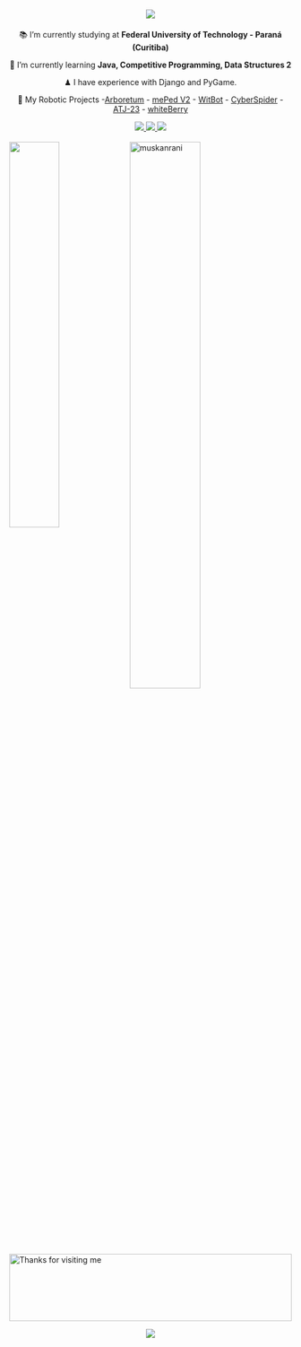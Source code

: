 <h1 align="center">
    <img src="https://readme-typing-svg.herokuapp.com/?font=Righteous&size=35&center=true&vCenter=true&width=500&height=70&duration=4000&lines=Hi+There!+👋;+I'm+Nícolas+Auersvalt!;" />
</h1>

<div align="center">
 
 📚 I’m currently studying at **Federal University of Technology - Paraná (Curitiba)**
 
 🌱 I’m currently learning **Java, Competitive Programming, Data Structures 2**

 ♟ I have experience with Django and PyGame.

 🤖 My Robotic Projects
-[Arboretum](https://github.com/NicolasAuersvalt/UTFPR/tree/main/1%20Per%C3%ADodo/Lab_Eletr%C3%B4nica/Arboretum) - [mePed V2](https://github.com/NicolasAuersvalt/Projects/tree/main/Rob%C3%B3tica/MePad) - [WitBot](https://github.com/NicolasAuersvalt/Projects/tree/main/Rob%C3%B3tica/WitBot) - [CyberSpider](https://github.com/NicolasAuersvalt/Projects/tree/main/Rob%C3%B3tica/Cyber_aranha) - [ATJ-23](https://github.com/NicolasAuersvalt/Projects/tree/main/Rob%C3%B3tica/ATJ-23) - [whiteBerry](https://github.com/NicolasAuersvalt/Projects/tree/main/Rob%C3%B3tica/whiteBerry) 
 </div>

 <div align="center"> 
  <a href="mailto:nicolasauersvalt@icloud.com">
    <img src="https://img.shields.io/badge/Gmail-333333?style=for-the-badge&logo=gmail&logoColor=red" />
  </a>
  <a href="https://www.linkedin.com/in/nicolas-auersvalt/" target="_blank">
    <img src="https://img.shields.io/badge/LinkedIn-0077B5?style=for-the-badge&logo=linkedin&logoColor=white" target="_blank" />
  </a>
  <a href="https://blushing-tractor-81c.notion.site/N-colas-Portfolio-de06859037a146efa52d0ca7f7916dbe?pvs=4" target="_blank">
     <img src="https://img.shields.io/badge/Portfolio-FF5722?style=for-the-badge&logo=todoist&logoColor=white" target="_blank" /> <!-- sqlite, safari, google-chrome are other good icon options -->
  </a>
</div>


<br/> 

<div>
  <a href="https://github.com/NicolasAuersvalt">
    <img align="left" width="42%" src="https://github-readme-stats.vercel.app/api/top-langs/?username=NicolasAuersvalt&layout=compact&theme=tokyonight" />
  </a>
  <img width="50%" src="https://github-readme-streak-stats.herokuapp.com/?user=muskanrani&theme=tokyonight" alt="muskanrani" />
</div>

<br/>
<br/>

<img height="120" alt="Thanks for visiting me" width="100%" src="https://raw.githubusercontent.com/BrunnerLivio/brunnerlivio/master/images/marquee.svg" />

<p align="center">
  <img src="https://capsule-render.vercel.app/api?type=waving&color=gradient&height=60&section=footer&width=100"/>
</p>
